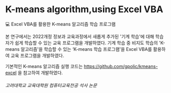 # K-means algorithm,using Excel VBA

💻 Excel VBA를 활용한 K-means 알고리즘 학습 프로그램

본 연구에서는 2022개정 정보과 교육과정에서 새롭게 추가된 '기계 학습'에 대해 학습자가 쉽게 학습할 수 있는 교육 프로그램을 개발하였다. 기계 학습 중 비지도 학습의 'K-means 알고리즘'을 학습할 수 있는 ‘K-means 학습 프로그램’을 Excel VBA를 활용하여 교육 프로그램을 개발하였다.

기본적인 K-means 알고리즘 실행 코드는 https://github.com/gpolic/kmeans-excel 을 참고하여 개발하였다.


###### 고려대학교 교육대학원 컴퓨터교육전공 석사 논문
